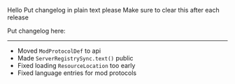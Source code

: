 Hello
Put changelog in plain text please
Make sure to clear this after each release

Put changelog here:

-----------------
- Moved `ModProtocolDef` to api
- Made `ServerRegistrySync.text()` public
- Fixed loading `ResourceLocation` too early
- Fixed language entries for mod protocols

